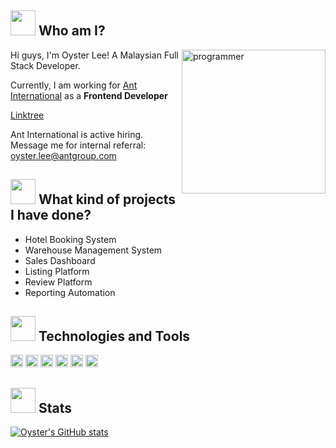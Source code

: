 ## <img src="https://media.giphy.com/media/QTfX9Ejfra3ZmNxh6B/giphy.gif" width="40px"/> Who am I?

<img align="right" src="https://media.giphy.com/media/ZVik7pBtu9dNS/giphy.gif" alt="programmer" width="230"/>
Hi guys, I'm Oyster Lee! A Malaysian Full Stack Developer.

Currently, I am working for [Ant International](https://www.antglobal.com/) as a **Frontend Developer**

[Linktree](https://linktr.ee/OysterD3)

Ant International is active hiring. Message me for internal referral: oyster.lee@antgroup.com

## <img src="https://media.giphy.com/media/dYmJ8k9pxr9Zuye3Gq/giphy.gif" width="40px" /> What kind of projects I have done?

* Hotel Booking System
* Warehouse Management System
* Sales Dashboard
* Listing Platform
* Review Platform
* Reporting Automation

## <img src="https://media.giphy.com/media/WmiXmdQ1KNlGa7srHF/giphy.gif" width="40px" /> Technologies and Tools

<code><img height="20" src="https://cdn.svgporn.com/logos/typescript-icon.svg"></code>
<code><img height="20" src="https://cdn.svgporn.com/logos/go.svg"></code>
<code><img height="20" src="https://cdn.svgporn.com/logos/vue.svg"></code>
<code><img height="20" src="https://cdn.svgporn.com/logos/react.svg"></code>
<code><img height="20" src="https://cdn.svgporn.com/logos/svelte-icon.svg"></code>
<code><img height="20" src="https://cdn.svgporn.com/logos/vitejs.svg"></code>

## <img src="https://media.giphy.com/media/uhWLu2lsU0rfLiwYlI/giphy.gif" width="40px" /> Stats

[![Oyster's GitHub stats](https://github-readme-stats.vercel.app/api?username=OysterD3&count_private=true&show_icons=true&theme=dark)](https://github.com/anuraghazra/github-readme-stats)

